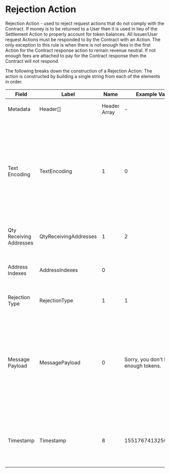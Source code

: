 
# Rejection Action

Rejection Action - used to reject request actions that do not comply with the Contract. If money is to be returned to a User then it is used in lieu of the Settlement Action to properly account for token balances. All Issuer/User request Actions must be responded to by the Contract with an Action.  The only exception to this rule is when there is not enough fees in the first Action for the Contract response action to remain revenue neutral.  If not enough fees are attached to pay for the Contract response then the Contract will not respond.

The following breaks down the construction of a Rejection Action. The action is constructed by building a single string from each of the elements in order.

| Field    | Label    | Name         | Example Values | Comments | Data Type          | Restrictions |
|----------|----------|--------------|----------------|----------|--------------------|--------------|
| Metadata | Header[] | Header Array | -              | -        | Common header data | Header       |
| Text Encoding | TextEncoding | 1 | 0 |  0 = ASCII, 1 = UTF-8, 2 = UTF-16, 3 = Unicode.  Encoding applies to all 'text' data types. All 'string' types will always be encoded with ASCII.  Where string is selected, all fields will be ASCII. | uint8 | Can be changed by Issuer or Operator at their discretion. |
| Qty Receiving Addresses | QtyReceivingAddresses | 1 | 2 | 0-255 Message Receiving Addresses | uint8 |  |
| Address Indexes | AddressIndexes | 0 |  | Associates the message to a particular output by the index. | uint16[] |  |
| Rejection Type | RejectionType | 1 | 1 | Classifies the rejection by a type. | uint8 |  |
| Message Payload | MessagePayload | 0 | Sorry, you don't have enough tokens. | Length 0-65,535 bytes. Message that explains the reasoning for a rejection, if needed.  Most rejection types will be captured by the Rejection Type Subfield. | nvarchar16 |  |
| Timestamp | Timestamp | 8 | 1551767413250187179 | Timestamp in nanoseconds of when the smart contract created the action. | timestamp | Cannot be changed by issuer, operator. Smart contract controls. |



<!--
<table class="waffle">
    <tr style='height:19px;'>
        <th style="width:6%" class="s0">Field</th>
        <th style="width:9%" class="s1">Label</th>
        <th style="width:9%" class="s1">Name</th>
        <th style="width:2%" class="s1">Bytes</th>
        <th style="width:29%" class="s1">Example Values</th>
        <th style="width:26%" class="s1">Comments</th>
        <th style="width:5%" class="s1">Data Type</th>
        <th style="width:14%" class="s2">Amendment Restrictions</th>
    </tr>
    <tr>
        <td class="s5" rowspan="100">Metadata (OP_RETURN Payload)</td>
        <td class="m6">Header[]</td>
        <td class="m6">Header Array</td>
        <td class="m6">-</td>
        <td class="m6">-</td>
        <td class="m6">Common header data for all actions</td>
        <td class="m6">Header</td>
        <td class="m7"></td>
    </tr>

    <tr>
        <td class="m10">Text Encoding</td>
        <td class="m10">TextEncoding</td>
        <td class="m10">1</td>
        <td class="m10" style="word-break:break-all">0</td>
        <td class="m10"> 0 = ASCII, 1 = UTF-8, 2 = UTF-16, 3 = Unicode.  Encoding applies to all 'text' data types. All 'string' types will always be encoded with ASCII.  Where string is selected, all fields will be ASCII.</td>
        <td class="m10">uint8</td>
        <td class="m11">Can be changed by Issuer or Operator at their discretion.</td>
    </tr>

    <tr>
        <td class="m10">Qty Receiving Addresses</td>
        <td class="m10">QtyReceivingAddresses</td>
        <td class="m10">1</td>
        <td class="m10" style="word-break:break-all">2</td>
        <td class="m10">0-255 Message Receiving Addresses</td>
        <td class="m10">uint8</td>
        <td class="m11"></td>
    </tr>

    <tr>
        <td class="m10">Address Indexes</td>
        <td class="m10">AddressIndexes</td>
        <td class="m10">0</td>
        <td class="m10" style="word-break:break-all"></td>
        <td class="m10">Associates the message to a particular output by the index.</td>
        <td class="m10">uint16[]</td>
        <td class="m11"></td>
    </tr>

    <tr>
        <td class="m10">Rejection Type</td>
        <td class="m10">RejectionType</td>
        <td class="m10">1</td>
        <td class="m10" style="word-break:break-all">1</td>
        <td class="m10">Classifies the rejection by a type.</td>
        <td class="m10">uint8</td>
        <td class="m11"></td>
    </tr>

    <tr>
        <td class="m10">Message Payload</td>
        <td class="m10">MessagePayload</td>
        <td class="m10">0</td>
        <td class="m10" style="word-break:break-all">Sorry, you don't have enough tokens.</td>
        <td class="m10">Length 0-65,535 bytes. Message that explains the reasoning for a rejection, if needed.  Most rejection types will be captured by the Rejection Type Subfield.</td>
        <td class="m10">nvarchar16</td>
        <td class="m11"></td>
    </tr>

    <tr>
        <td class="m10">Timestamp</td>
        <td class="m10">Timestamp</td>
        <td class="m10">8</td>
        <td class="m10" style="word-break:break-all">1551767413250187179</td>
        <td class="m10">Timestamp in nanoseconds of when the smart contract created the action.</td>
        <td class="m10">timestamp</td>
        <td class="m11">Cannot be changed by issuer, operator. Smart contract controls.</td>
    </tr>

</table>
!-->